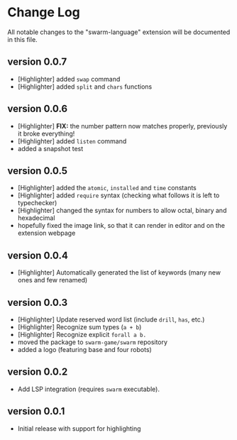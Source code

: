 # Change Log

All notable changes to the "swarm-language" extension will be documented in this file.

## version 0.0.7
- [Highlighter] added `swap` command
- [Highlighter] added `split` and `chars` functions

## version 0.0.6
- [Highlighter] **FIX:** the number pattern now matches properly, previously it broke everything!
- [Highlighter] added `listen` command
- added a snapshot test

## version 0.0.5
- [Highlighter] added the `atomic`, `installed` and `time` constants
- [Highlighter] added `require` syntax (checking what follows it is left to typechecker)
- [Highlighter] changed the syntax for numbers to allow octal, binary and hexadecimal
- hopefully fixed the image link, so that it can render in editor and on the extension webpage

## version 0.0.4
- [Highlighter] Automatically generated the list of keywords (many new ones and few renamed)

## version 0.0.3

- [Highlighter] Update reserved word list (include `drill`, `has`, etc.)
- [Highlighter] Recognize sum types (`a + b`)
- [Highlighter] Recognize explicit `forall a b.`
- moved the package to `swarm-game/swarm` repository
- added a logo (featuring base and four robots)

## version 0.0.2

- Add LSP integration (requires `swarm` executable).

## version 0.0.1

- Initial release with support for highlighting
